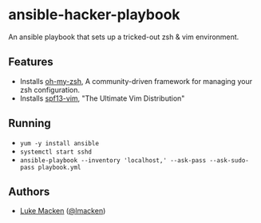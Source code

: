 ansible-hacker-playbook
=======================

An ansible playbook that sets up a tricked-out zsh & vim environment.

Features
--------

- Installs [oh-my-zsh](https://github.com/robbyrussel/oh-my-zsh), A community-driven framework for managing your zsh configuration.
- Installs [spf13-vim](https://vim.spf13.com), "The Ultimate Vim Distribution"

Running
-------

- `yum -y install ansible`
- `systemctl start sshd`
- `ansible-playbook --inventory 'localhost,' --ask-pass --ask-sudo-pass playbook.yml`

Authors
-------
- [Luke Macken](http://lewk.org) ([@lmacken](http://twitter.com/lmacken))
